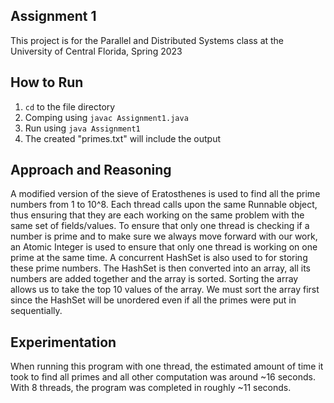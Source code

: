 ## Assignment 1

This project is for the Parallel and Distributed Systems class at the University of Central Florida, Spring 2023

## How to Run

1. `cd` to the file directory
2. Comping using `javac Assignment1.java`
3. Run using `java Assignment1`
4. The created "primes.txt" will include the output

## Approach and Reasoning

A modified version of the sieve of Eratosthenes is used to find all the prime numbers from 1 to 10^8. Each thread calls upon the same Runnable object, thus ensuring that they are each working on the same problem with the same set of fields/values. To ensure that only one thread is checking if a number is prime and to make sure we always move forward with our work, an Atomic Integer is used to ensure that only one thread is working on one prime at the same time. A concurrent HashSet is also used to for storing these prime numbers. The HashSet is then converted into an array, all its numbers are added together and the array is sorted. Sorting the array allows us to take the top 10 values of the array. We must sort the array first since the HashSet will be unordered even if all the primes were put in sequentially.

## Experimentation

When running this program with one thread, the estimated amount of time it took to find all primes and all other computation was around ~16 seconds. With 8 threads, the program was completed in roughly ~11 seconds.
